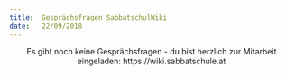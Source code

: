 ```yaml
---
title:  Gesprächsfragen SabbatschulWiki
date:   22/09/2018
---
```


<center>Es gibt noch keine Gesprächsfragen - du bist herzlich zur Mitarbeit eingeladen: https://wiki.sabbatschule.at</center>
